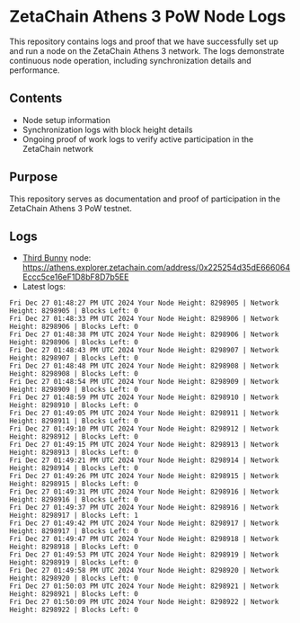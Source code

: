 # ZetaChain Athens 3 PoW Node Logs
This repository contains logs and proof that we have successfully set up and run a node on the ZetaChain Athens 3 network. The logs demonstrate continuous node operation, including synchronization details and performance.

## Contents
- Node setup information
- Synchronization logs with block height details
- Ongoing proof of work logs to verify active participation in the ZetaChain network

## Purpose
This repository serves as documentation and proof of participation in the ZetaChain Athens 3 PoW testnet.

## Logs

- [Third Bunny](https://thirdbunny.xyz/) node: https://athens.explorer.zetachain.com/address/0x225254d35dE666064Eccc5ce16eF1D8bF8D7b5EE
- Latest logs:
```
Fri Dec 27 01:48:27 PM UTC 2024 Your Node Height: 8298905 | Network Height: 8298905 | Blocks Left: 0
Fri Dec 27 01:48:33 PM UTC 2024 Your Node Height: 8298906 | Network Height: 8298906 | Blocks Left: 0
Fri Dec 27 01:48:38 PM UTC 2024 Your Node Height: 8298906 | Network Height: 8298906 | Blocks Left: 0
Fri Dec 27 01:48:43 PM UTC 2024 Your Node Height: 8298907 | Network Height: 8298907 | Blocks Left: 0
Fri Dec 27 01:48:48 PM UTC 2024 Your Node Height: 8298908 | Network Height: 8298908 | Blocks Left: 0
Fri Dec 27 01:48:54 PM UTC 2024 Your Node Height: 8298909 | Network Height: 8298909 | Blocks Left: 0
Fri Dec 27 01:48:59 PM UTC 2024 Your Node Height: 8298910 | Network Height: 8298910 | Blocks Left: 0
Fri Dec 27 01:49:05 PM UTC 2024 Your Node Height: 8298911 | Network Height: 8298911 | Blocks Left: 0
Fri Dec 27 01:49:10 PM UTC 2024 Your Node Height: 8298912 | Network Height: 8298912 | Blocks Left: 0
Fri Dec 27 01:49:15 PM UTC 2024 Your Node Height: 8298913 | Network Height: 8298913 | Blocks Left: 0
Fri Dec 27 01:49:21 PM UTC 2024 Your Node Height: 8298914 | Network Height: 8298914 | Blocks Left: 0
Fri Dec 27 01:49:26 PM UTC 2024 Your Node Height: 8298915 | Network Height: 8298915 | Blocks Left: 0
Fri Dec 27 01:49:31 PM UTC 2024 Your Node Height: 8298916 | Network Height: 8298916 | Blocks Left: 0
Fri Dec 27 01:49:37 PM UTC 2024 Your Node Height: 8298916 | Network Height: 8298917 | Blocks Left: 1
Fri Dec 27 01:49:42 PM UTC 2024 Your Node Height: 8298917 | Network Height: 8298917 | Blocks Left: 0
Fri Dec 27 01:49:47 PM UTC 2024 Your Node Height: 8298918 | Network Height: 8298918 | Blocks Left: 0
Fri Dec 27 01:49:53 PM UTC 2024 Your Node Height: 8298919 | Network Height: 8298919 | Blocks Left: 0
Fri Dec 27 01:49:58 PM UTC 2024 Your Node Height: 8298920 | Network Height: 8298920 | Blocks Left: 0
Fri Dec 27 01:50:03 PM UTC 2024 Your Node Height: 8298921 | Network Height: 8298921 | Blocks Left: 0
Fri Dec 27 01:50:09 PM UTC 2024 Your Node Height: 8298922 | Network Height: 8298922 | Blocks Left: 0
```
